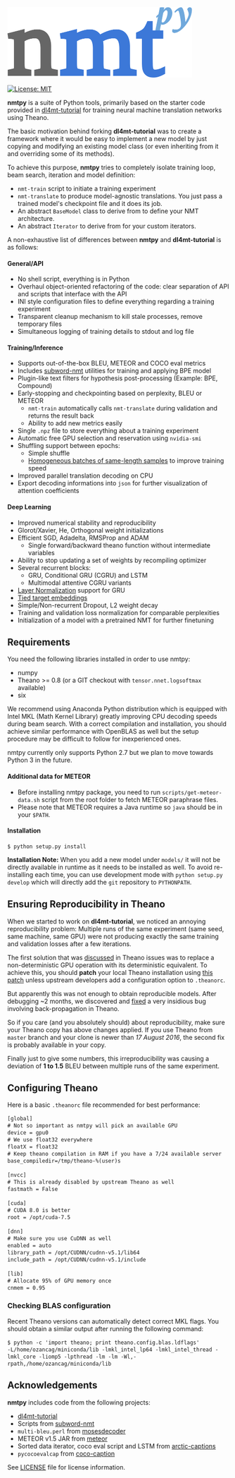 ![nmtpy](doc/logo.png?raw=true "nmtpy")

[![License: MIT](https://img.shields.io/badge/License-MIT-yellow.svg)](https://opensource.org/licenses/MIT)

**nmtpy** is a suite of Python tools, primarily based on the starter code provided in [dl4mt-tutorial](https://github.com/nyu-dl/dl4mt-tutorial) for training neural machine translation networks using Theano.

The basic motivation behind forking **dl4mt-tutorial** was to create a framework where it would be
easy to implement a new model by just copying and modifying an existing model class (or even
inheriting from it and overriding some of its methods).

To achieve this purpose, **nmtpy** tries to completely isolate training loop, beam search,
iteration and model definition:
  - `nmt-train` script to initiate a training experiment
  - `nmt-translate` to produce model-agnostic translations. You just pass a trained model's
  checkpoint file and it does its job.
  - An abstract `BaseModel` class to derive from to define your NMT architecture.
  - An abstract `Iterator` to derive from for your custom iterators.

A non-exhaustive list of differences between **nmtpy** and **dl4mt-tutorial** is as follows:

#### General/API
  - No shell script, everything is in Python 
  - Overhaul object-oriented refactoring of the code: clear separation of API and scripts that interface with the API
  - INI style configuration files to define everything regarding a training experiment
  - Transparent cleanup mechanism to kill stale processes, remove temporary files
  - Simultaneous logging of training details to stdout and log file
  
#### Training/Inference
  - Supports out-of-the-box BLEU, METEOR and COCO eval metrics
  - Includes [subword-nmt](https://github.com/rsennrich/subword-nmt) utilities for training and applying BPE model
  - Plugin-like text filters for hypothesis post-processing (Example: BPE, Compound)
  - Early-stopping and checkpointing based on perplexity, BLEU or METEOR
    - `nmt-train` automatically calls `nmt-translate` during validation and returns the result back
    - Ability to add new metrics easily
  - Single `.npz` file to store everything about a training experiment
  - Automatic free GPU selection and reservation using `nvidia-smi`
  - Shuffling support between epochs:
    - Simple shuffle
    - [Homogeneous batches of same-length samples](https://github.com/kelvinxu/arctic-captions) to improve training speed
  - Improved parallel translation decoding on CPU
  - Export decoding informations into `json` for further visualization of attention coefficients
  
#### Deep Learning
  - Improved numerical stability and reproducibility
  - Glorot/Xavier, He, Orthogonal weight initializations
  - Efficient SGD, Adadelta, RMSProp and ADAM
    - Single forward/backward theano function without intermediate variables
  - Ability to stop updating a set of weights by recompiling optimizer
  - Several recurrent blocks:
    - GRU, Conditional GRU (CGRU) and LSTM
    - Multimodal attentive CGRU variants
  - [Layer Normalization](https://github.com/ryankiros/layer-norm) support for GRU
  - [Tied target embeddings](https://arxiv.org/abs/1608.05859)
  - Simple/Non-recurrent Dropout, L2 weight decay
  - Training and validation loss normalization for comparable perplexities
  - Initialization of a model with a pretrained NMT for further finetuning

## Requirements

You need the following libraries installed in order to use nmtpy:
  - numpy
  - Theano >= 0.8 (or a GIT checkout with `tensor.nnet.logsoftmax` available)
  - six

We recommend using Anaconda Python distribution which is equipped with Intel MKL (Math Kernel Library) greatly
improving CPU decoding speeds during beam search. With a correct compilation and installation, you should achieve
similar performance with OpenBLAS as well but the setup procedure may be difficult to follow for inexperienced ones.

nmtpy currently only supports Python 2.7 but we plan to move towards Python 3 in the future.

#### Additional data for METEOR

- Before installing nmtpy package, you need to run `scripts/get-meteor-data.sh` script from the root folder to fetch METEOR paraphrase files.
- Please note that METEOR requires a Java runtime so `java` should be in your `$PATH`.

#### Installation

```
$ python setup.py install
```

**Installation Note:** When you add a new model under `models/` it will not be directly available in runtime
as it needs to be installed as well. To avoid re-installing each time, you can use development mode with `python setup.py develop`
which will directly add the `git` repository to `PYTHONPATH`.

## Ensuring Reproducibility in Theano

When we started to work on **dl4mt-tutorial**, we noticed an annoying reproducibility problem:
Multiple runs of the same experiment (same seed, same machine, same GPU) were not producing exactly
the same training and validation losses after a few iterations.

The first solution that was [discussed](https://github.com/Theano/Theano/issues/3029) in Theano
issues was to replace a non-deterministic GPU operation with its deterministic equivalent. To achieve this,
you should **patch** your local Theano installation using [this patch](patches/00-theano-advancedinctensor.patch) unless upstream developers add
a configuration option to `.theanorc`.

But apparently this was not enough to obtain reproducible models. After debugging ~2 months, we discovered and
[fixed](https://github.com/Theano/Theano/commit/8769382ff661aab15dda474a4c74456037f73cc6) a very insidious bug involving back-propagation in Theano.

So if you care (and you absolutely should) about reproducibility, make sure your Theano copy has above changes applied. If you use
Theano from `master` branch and your clone is newer than *17 August 2016*, the second fix is probably available in your copy.

Finally just to give some numbers, this irreproducibility was causing a deviation of **1 to 1.5** BLEU between multiple runs of the same experiment.

## Configuring Theano

Here is a basic `.theanorc` file recommended for best performance:

```
[global]
# Not so important as nmtpy will pick an available GPU
device = gpu0
# We use float32 everywhere
floatX = float32
# Keep theano compilation in RAM if you have a 7/24 available server
base_compiledir=/tmp/theano-%(user)s

[nvcc]
# This is already disabled by upstream Theano as well
fastmath = False

[cuda]
# CUDA 8.0 is better
root = /opt/cuda-7.5

[dnn]
# Make sure you use CuDNN as well
enabled = auto
library_path = /opt/CUDNN/cudnn-v5.1/lib64
include_path = /opt/CUDNN/cudnn-v5.1/include

[lib]
# Allocate 95% of GPU memory once
cnmem = 0.95
```

### Checking BLAS configuration

Recent Theano versions can automatically detect correct MKL flags. You should obtain a similar output after running the following command:

```
$ python -c 'import theano; print theano.config.blas.ldflags'
-L/home/ozancag/miniconda/lib -lmkl_intel_lp64 -lmkl_intel_thread -lmkl_core -liomp5 -lpthread -lm -lm -Wl,-rpath,/home/ozancag/miniconda/lib
```

## Acknowledgements

**nmtpy** includes code from the following projects:

 - [dl4mt-tutorial](https://github.com/nyu-dl/dl4mt-tutorial)
 - Scripts from [subword-nmt](https://github.com/rsennrich/subword-nmt)
 - `multi-bleu.perl` from [mosesdecoder](https://github.com/moses-smt/mosesdecoder)
 - METEOR v1.5 JAR from [meteor](https://github.com/cmu-mtlab/meteor)
 - Sorted data iterator, coco eval script and LSTM from [arctic-captions](https://github.com/kelvinxu/arctic-captions)
 - `pycocoevalcap` from [coco-caption](https://github.com/tylin/coco-caption)

See [LICENSE](LICENSE.md) file for license information.
